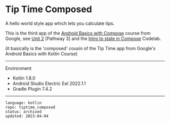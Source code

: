 # Tip Time Composed

A hello world style app which lets you calculate tips.

This is the third app of the [Android Basics with Compose] course from Google, see [Unit 2] [Pathway 3] and the [Intro to state in Compose] Codelab.

(it basically is the 'composed' cousin of the Tip Time app from Google's Android Basics with Kotlin Course)

[Android Basics with Compose]:https://developer.android.com/courses/android-basics-compose/course
[Unit 2]:https://developer.android.com/courses/android-basics-compose/unit-2
[Pathway 2]:https://developer.android.com/courses/pathways/android-basics-compose-unit-2-pathway-3
[Intro to state in Compose]:https://developer.android.com/codelabs/basic-android-kotlin-compose-using-state

---

Environment

- Kotlin 1.8.0
- Android Studio Electric Eel 2022.1.1
- Gradle Plugin 7.4.2

---

```
language: kotlin
repo: tiptime_composed
status: archived
updated: 2023-04-04
```
